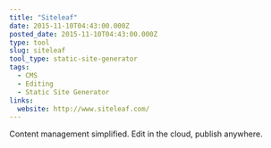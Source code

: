 ```yaml
---
title: "Siteleaf"
date: 2015-11-10T04:43:00.000Z
posted_date: 2015-11-10T04:43:00.000Z
type: tool
slug: siteleaf
tool_type: static-site-generator
tags:
  - CMS
  - Editing
  - Static Site Generator
links:
  website: http://www.siteleaf.com/
---
```

Content management simplified. Edit in the cloud, publish anywhere.




